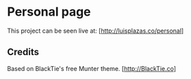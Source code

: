 # Personal page

This project can be seen live at: [http://luisplazas.co/personal]

## Credits

Based on BlackTie's free Munter theme. [http://BlackTie.co]
